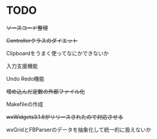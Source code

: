 # TODO
~~ソースコード整理~~

~~Controllerクラスのダイエット~~

Clipboardをうまく使ってなにかできないか

入力支援機能

Undo Redo機能

~~埋め込んだ定数の外部ファイル化~~

Makefileの作成

~~wxWidgets3.1.6がリリースされたので対応させる~~

wxGridとFBParserのデータを抽象化して統一的に扱えないか


